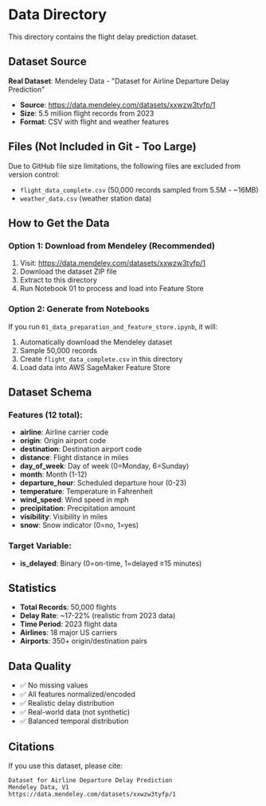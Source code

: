 # Data Directory

This directory contains the flight delay prediction dataset.

## Dataset Source

**Real Dataset**: Mendeley Data - "Dataset for Airline Departure Delay Prediction"
- **Source**: https://data.mendeley.com/datasets/xxwzw3tyfp/1
- **Size**: 5.5 million flight records from 2023
- **Format**: CSV with flight and weather features

## Files (Not Included in Git - Too Large)

Due to GitHub file size limitations, the following files are excluded from version control:

- `flight_data_complete.csv` (50,000 records sampled from 5.5M - ~16MB)
- `weather_data.csv` (weather station data)

## How to Get the Data

### Option 1: Download from Mendeley (Recommended)
1. Visit: https://data.mendeley.com/datasets/xxwzw3tyfp/1
2. Download the dataset ZIP file
3. Extract to this directory
4. Run Notebook 01 to process and load into Feature Store

### Option 2: Generate from Notebooks
If you run `01_data_preparation_and_feature_store.ipynb`, it will:
1. Automatically download the Mendeley dataset
2. Sample 50,000 records
3. Create `flight_data_complete.csv` in this directory
4. Load data into AWS SageMaker Feature Store

## Dataset Schema

### Features (12 total):
- **airline**: Airline carrier code
- **origin**: Origin airport code
- **destination**: Destination airport code
- **distance**: Flight distance in miles
- **day_of_week**: Day of week (0=Monday, 6=Sunday)
- **month**: Month (1-12)
- **departure_hour**: Scheduled departure hour (0-23)
- **temperature**: Temperature in Fahrenheit
- **wind_speed**: Wind speed in mph
- **precipitation**: Precipitation amount
- **visibility**: Visibility in miles
- **snow**: Snow indicator (0=no, 1=yes)

### Target Variable:
- **is_delayed**: Binary (0=on-time, 1=delayed ≥15 minutes)

## Statistics

- **Total Records**: 50,000 flights
- **Delay Rate**: ~17-22% (realistic from 2023 data)
- **Time Period**: 2023 flight data
- **Airlines**: 18 major US carriers
- **Airports**: 350+ origin/destination pairs

## Data Quality

- ✅ No missing values
- ✅ All features normalized/encoded
- ✅ Realistic delay distribution
- ✅ Real-world data (not synthetic)
- ✅ Balanced temporal distribution

## Citations

If you use this dataset, please cite:

```
Dataset for Airline Departure Delay Prediction
Mendeley Data, V1
https://data.mendeley.com/datasets/xxwzw3tyfp/1
```
